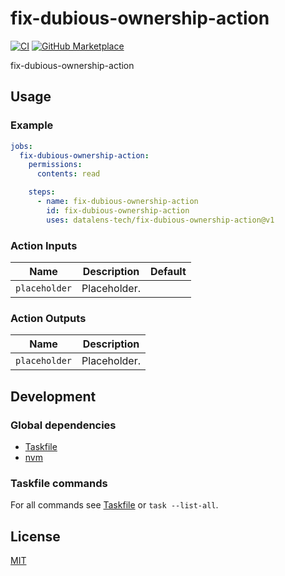 # fix-dubious-ownership-action

[![CI](https://github.com/datalens-tech/fix-dubious-ownership-action/workflows/Check%20PR/badge.svg)](https://github.com/datalens-tech/fix-dubious-ownership-action/actions?query=workflow%3A%22%22Check+PR%22%22)
[![GitHub Marketplace](https://img.shields.io/badge/Marketplace-fix-dubious-ownership-action-blue.svg)](https://github.com/marketplace/actions/fix-dubious-ownership-action)

fix-dubious-ownership-action

## Usage

### Example

```yaml
jobs:
  fix-dubious-ownership-action:
    permissions:
      contents: read

    steps:
      - name: fix-dubious-ownership-action
        id: fix-dubious-ownership-action
        uses: datalens-tech/fix-dubious-ownership-action@v1
```

### Action Inputs

| Name          | Description  | Default |
| ------------- | ------------ | ------- |
| `placeholder` | Placeholder. |         |

### Action Outputs

| Name          | Description  |
| ------------- | ------------ |
| `placeholder` | Placeholder. |

## Development

### Global dependencies

- [Taskfile](https://taskfile.dev/installation/)
- [nvm](https://github.com/nvm-sh/nvm?tab=readme-ov-file#install--update-script)

### Taskfile commands

For all commands see [Taskfile](Taskfile.yaml) or `task --list-all`.

## License

[MIT](LICENSE)
